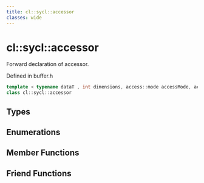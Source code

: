 ```yaml
---
title: cl::sycl::accessor
classes: wide
---
```

# cl::sycl::accessor

Forward declaration of accessor. 

Defined in buffer.h

```cpp
template < typename dataT , int dimensions, access::mode accessMode, access::target accessTarget, access::placeholder isPlaceholder >
class cl::sycl::accessor
```

## Types

## Enumerations

## Member Functions


## Friend Functions

